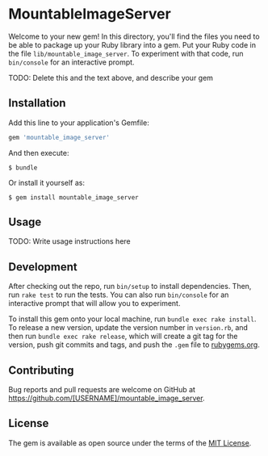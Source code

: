 # MountableImageServer

Welcome to your new gem! In this directory, you'll find the files you need to be able to package up your Ruby library into a gem. Put your Ruby code in the file `lib/mountable_image_server`. To experiment with that code, run `bin/console` for an interactive prompt.

TODO: Delete this and the text above, and describe your gem

## Installation

Add this line to your application's Gemfile:

```ruby
gem 'mountable_image_server'
```

And then execute:

    $ bundle

Or install it yourself as:

    $ gem install mountable_image_server

## Usage

TODO: Write usage instructions here

## Development

After checking out the repo, run `bin/setup` to install dependencies. Then, run `rake test` to run the tests. You can also run `bin/console` for an interactive prompt that will allow you to experiment.

To install this gem onto your local machine, run `bundle exec rake install`. To release a new version, update the version number in `version.rb`, and then run `bundle exec rake release`, which will create a git tag for the version, push git commits and tags, and push the `.gem` file to [rubygems.org](https://rubygems.org).

## Contributing

Bug reports and pull requests are welcome on GitHub at https://github.com/[USERNAME]/mountable_image_server.


## License

The gem is available as open source under the terms of the [MIT License](http://opensource.org/licenses/MIT).

